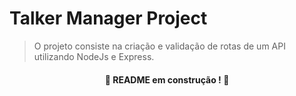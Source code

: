 # Talker Manager Project
> O projeto consiste na criação e validação de rotas de um API utilizando NodeJs e Express.

#### <p align="center"> :construction: README em construção ! :construction: </p>
